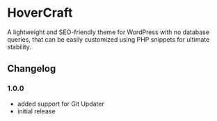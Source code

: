 # HoverCraft

A lightweight and SEO-friendly theme for WordPress with no database queries, that can be easily customized using PHP snippets for ultimate stability.

## Changelog

### 1.0.0
- added support for Git Updater
- initial release
